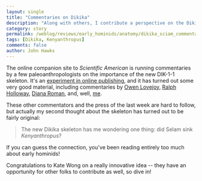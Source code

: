 ```yaml
---
layout: single 
title: "Commentaries on Dikika" 
description: "Along with others, I contribute a perspective on the Dikika child in Scientific American." 
category: story
permalink: /weblog/reviews/early_hominids/anatomy/dikika_sciam_commentaries_2006.html
tags: [Dikika, Kenyanthropus] 
comments: false 
author: John Hawks 
---
```


<p>
The online companion site to <i>Scientific American</i> is running commentaries by a few paleoanthropologists on the importance of the new DIK-1-1 skeleton. It's an <a href="http://blog.sciam.com/index.php?title=lucy_s_baby_join_the_discussion_and_take&more=1&c=1&tb=1&pb=1">experiment in online publishing</a>, and it has turned out some very good material, including commentaries by <a href="http://blog.sciam.com/index.php?title=expert_observations_on_lucy_s_baby_c_owe&more=1&c=1&tb=1&pb=1">Owen Lovejoy</a>, <a href="http://blog.sciam.com/index.php?title=expert_commentary_on_lucy_s_baby_ralph_h&more=1&c=1&tb=1&pb=1">Ralph Holloway</a>, <a href="http://blog.sciam.com/index.php?title=expert_commentary_on_lucy_s_baby_diana_c&more=1&c=1&tb=1&pb=1">Diana Roman</a>, and, well, <a href="http://blog.sciam.com/index.php?title=expert_commentary_on_lucy_s_baby_john_ha&more=1&c=1&tb=1&pb=1">me</a>. 
</p>

<p>
These other commentators and the press of the last week are hard to follow, but actually my second thought about the skeleton has turned out to be fairly original: 
</p>

<blockquote>The new Dikika skeleton has me wondering one thing: did Selam sink <i>Kenyanthropus</i>?</blockquote>

<p>
If you can guess the connection, you've been reading entirely too much about early hominids!
</p>

<p>
Congratulations to Kate Wong on a really innovative idea -- they have an opportunity for other folks to contribute as well, so dive in! 
</p>

